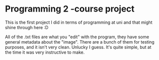 # Programming 2 -course project
This is the first project I did in terms of programming at uni and that might shine through here :D

All of the .txt files are what you "edit" with the program, they have some general metadata about the "image". There are a bunch of them for testing purposes, and it isn't very clean. Unlucky I guess.
It's quite simple, but at the time it was very instructive to make.
